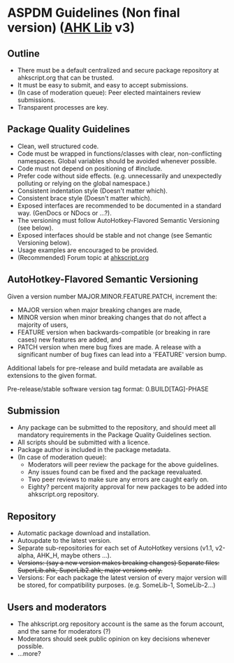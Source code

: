 ASPDM Guidelines (Non final version) ([AHK Lib](https://github.com/infogulch/AutoHotkey-StdLib/blob/master/README.md#ahk-lib-v2) v3)
==========

Outline
-------

- There must be a default centralized and secure package repository at ahkscript.org that can be trusted.
- It must be easy to submit, and easy to accept submissions.
- (In case of moderation queue): Peer elected maintainers review submissions.
- Transparent processes are key.

Package Quality Guidelines
--------------------------

- Clean, well structured code.
- Code must be wrapped in functions/classes with clear, non-conflicting namespaces. Global variables should be avoided whenever possible.
- Code must not depend on positioning of #include.
- Prefer code without side effects. (e.g. unnecessarily and unexpectedly polluting or relying on the global namespace.)
- Consistent indentation style (Doesn't matter which).
- Consistent brace style (Doesn't matter which).
- Exposed interfaces are recommended to be documented in a standard way. (GenDocs or NDocs or ...?).
- The versioning must follow AutoHotkey-Flavored Semantic Versioning (see below).
- Exposed interfaces should be stable and not change (see Semantic Versioning below).
- Usage examples are encouraged to be provided.
- (Recommended) Forum topic at [ahkscript.org](http://ahkscript.org/)

AutoHotkey-Flavored Semantic Versioning
---------------------------------------

Given a version number MAJOR.MINOR.FEATURE.PATCH, increment the:

- MAJOR version when major breaking changes are made,
- MINOR version when minor breaking changes that do not affect a majority of users,
- FEATURE version when backwards-compatible (or breaking in rare cases) new features are added, and
- PATCH version when mere bug fixes are made. A release with a significant number of bug fixes can lead into a 'FEATURE' version bump.

Additional labels for pre-release and build metadata are available as extensions to the given format.

Pre-release/stable software version tag format: 0.BUILD[TAG]-PHASE

Submission
----------

- Any package can be submitted to the repository, and should meet all mandatory requirements in the Package Quality Guidelines section.
- All scripts should be submitted with a licence.
- Package author is included in the package metadata.
- (In case of moderation queue):
  - Moderators will peer review the package for the above guidelines.
  - Any issues found can be fixed and the package reevaluated.
  - Two peer reviews to make sure any errors are caught early on.
  - Eighty? percent majority approval for new packages to be added into ahkscript.org repository.

Repository
----------

- Automatic package download and installation.
- Autoupdate to the latest version.
- Separate sub-repositories for each set of AutoHotkey versions (v1.1, v2-alpha, AHK_H, maybe others ...).
- <s>Versions: (say a new version makes breaking changes) Separate files: SuperLib.ahk, SuperLib2.ahk; major versions only.</s>
- Versions: For each package the latest version of every major version will be stored, for compatibility purposes. (e.g. SomeLib-1, SomeLib-2...)

Users and moderators
--------------------

- The ahkscript.org repository account is the same as the forum account, and the same for moderators (?)
- Moderators should seek public opinion on key decisions whenever possible.
- ...more?
